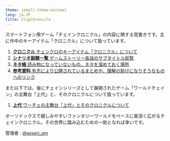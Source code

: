 ```yaml
---
theme: jekyll-theme-minimal
lang: ja-JP
title: ClipChronicle
---
```


スマートフォン用ゲーム「チェインクロニクル」の内容に関する覚書きです。主に作中のキーアイテム「クロニクル」について扱っています。

1. [**クロニクル**
    チェンクロのキーアイテム「クロニクル」について
   ](./md/chronicle.md)
2. [**シナリオ副題一覧**
    ゲームストーリー各話のサブタイトル総覧
   ](./md/subtitles.md)
3. [**ネタ帳**
    読み物になっていないもの。ネタを溜めておく場所
   ](./md/note.md)
4. [**参考資料**
    有志により公開されているまとめや、理解の助けになりそうなものへのリンク
   ](./md/links.md)

また以下では、後にチェインシリーズとして展開されたゲーム「ワールドチェイン」の主舞台「上代」と、そのクロニクルについて扱っています。

1. [**上代**
    ワーチェの主舞台「上代」とそのクロニクルについて
   ](./md/kamisiro.md)

オーソドックスで親しみやすいファンタジーワールドをベースに奥深く広がるチェインクロニクル。その世界に踏み込むための一助となれば幸いです。

管理者 : [@seseri_gm](https://twitter.com/seseri_gm)

